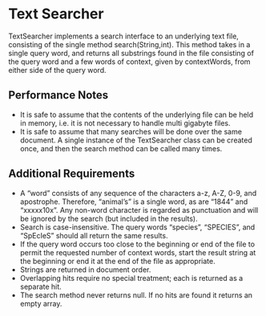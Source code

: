 # Text Searcher

TextSearcher implements a search interface to an underlying text file, consisting of the single method search(String,int). This method takes in a single query word, and returns all substrings found in the file consisting of the query word and a few words of context, given by contextWords, from either side of the query word.

## Performance Notes
- It is safe to assume that the contents of the underlying file can be held in memory, i.e. it is not necessary to handle multi gigabyte files.
- It is safe to assume that many searches will be done over the same document. A single instance of the TextSearcher class can be created once, and then the search method can be called many times.

## Additional Requirements
- A “word” consists of any sequence of the characters a-z, A-Z, 0-9, and apostrophe.  Therefore, “animal’s” is a single word, as are “1844” and “xxxxx10x”. Any non-word character is regarded as punctuation and will be ignored by the search (but included in the results).
- Search is case-insensitive. The query words “species”, “SPECIES”, and “SpEcIeS” should all return the same results.
- If the query word occurs too close to the beginning or end of the file to permit the requested number of context words, start the result string at the beginning or end it at the end of the file as appropriate.
- Strings are returned in document order.
- Overlapping hits require no special treatment; each is returned as a separate hit.
- The search method never returns null. If no hits are found it returns an empty array.